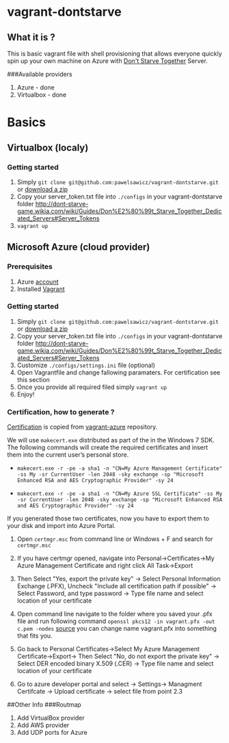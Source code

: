 # vagrant-dontstarve

## What it is ?
This is basic vagrant file with shell provisioning that allows everyone quickly spin up your own machine on Azure with [Don't Starve Together](http://www.dontstarvegame.com/) Server.

###Available providers 
1. Azure - done
2. Virtualbox - done 

# Basics 

## Virtualbox (localy) 

### Getting started
1. Simply ```git clone git@github.com:pawelsawicz/vagrant-dontstarve.git``` or [download a zip](https://github.com/pawelsawicz/vagrant-dontstarve/archive/master.zip)
2. Copy your server_token.txt file into ```./configs```  in your vagrant-dontstarve folder http://dont-starve-game.wikia.com/wiki/Guides/Don%E2%80%99t_Starve_Together_Dedicated_Servers#Server_Tokens
3. ```vagrant up```

## Microsoft Azure (cloud provider)

### Prerequisites
1. Azure [account](https://account.windowsazure.com)
2. Installed [Vagrant](https://www.vagrantup.com)

### Getting started

1. Simply ```git clone git@github.com:pawelsawicz/vagrant-dontstarve.git``` or [download a zip](https://github.com/pawelsawicz/vagrant-dontstarve/archive/master.zip)
2. Copy your server_token.txt file into ```./configs```  in your vagrant-dontstarve folder http://dont-starve-game.wikia.com/wiki/Guides/Don%E2%80%99t_Starve_Together_Dedicated_Servers#Server_Tokens
3. Customize ```./configs/settings.ini``` file (optional)
4. Open Vagrantfile and change fallowing paramaters. For certification see this section
5. Once you provide all required filed simply ```vagrant up```
6. Enjoy!

### Certification, how to generate ?
[Certification](https://github.com/MSOpenTech/vagrant-azure#certificate-generation) is copied from [vagrant-azure](https://github.com/MSOpenTech/vagrant-azure) repository.

We will use ```makecert.exe``` distributed as part of the in the Windows 7 SDK. The following commands will create the required certificates and insert them into the current user’s personal store.

* ```makecert.exe -r -pe -a sha1 -n "CN=My Azure Management Certificate" -ss My -sr CurrentUser -len 2048 -sky exchange -sp "Microsoft Enhanced RSA and AES Cryptographic Provider" -sy 24```

* ```makecert.exe -r -pe -a sha1 -n "CN=My Azure SSL Certificate" -ss My -sr CurrentUser -len 2048 -sky exchange -sp "Microsoft Enhanced RSA and AES Cryptographic Provider" -sy 24```

If you generated those two certificates, now you have to export them to your disk and import into Azure Portal.

1. Open ```certmgr.msc``` from command line or Windows + F and search for ```certmgr.msc```

2. If you have certmgr opened, navigate into Personal->Certificates->My Azure Management Certificate and right click All Task->Export

  1. Then Select "Yes, export the private key" -> Select Personal Information Exchange (.PFX), Uncheck "Include all certification path if possible" -> Select Password, and type password -> Type file name and select location of your certificate

  2. Open command line navigate to the folder where you saved your .pfx file and run following command ```openssl pkcs12 -in vagrant.pfx -out c.pem -nodes``` [source](https://github.com/MSOpenTech/vagrant-azure/issues/25#issue-38745468) you can change name vagrant.pfx into something that fits you.

  3. Go back to Personal Certificates->Select My Azure Management Certificate->Export-> Then Select "No, do not export the private key" -> Select DER encoded binary X.509 (.CER) -> Type file name and select location of your certificate

3. Go to azure developer portal and select -> Settings-> Managment Certifcate -> Upload certificate -> select file from point 2.3 

##Other Info
###Routmap

1. Add VirtualBox provider
2. Add AWS provider
3. Add UDP ports for Azure
